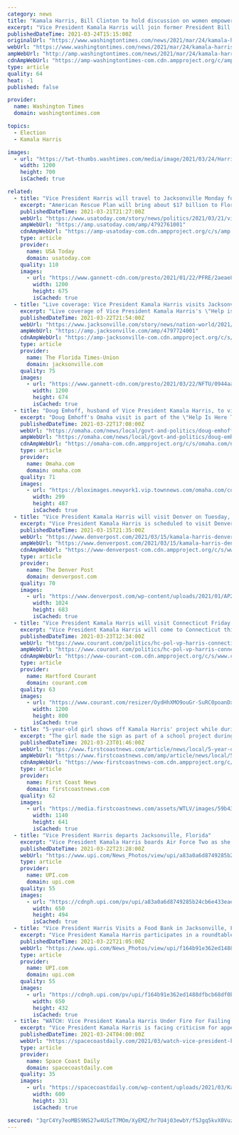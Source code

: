 ```yaml
---
category: news
title: "Kamala Harris, Bill Clinton to hold discussion on women empowerment, sparking #MeToo concerns"
excerpt: "Vice President Kamala Harris will join former President Bill Clinton for a discussion about “empowering women and girls” Friday, the Clinton Foundation announced."
publishedDateTime: 2021-03-24T15:15:00Z
originalUrl: "https://www.washingtontimes.com/news/2021/mar/24/kamala-harris-bill-clinton-to-hold-discussion-on-w/"
webUrl: "https://www.washingtontimes.com/news/2021/mar/24/kamala-harris-bill-clinton-to-hold-discussion-on-w/"
ampWebUrl: "http://amp.washingtontimes.com/news/2021/mar/24/kamala-harris-bill-clinton-to-hold-discussion-on-w/"
cdnAmpWebUrl: "https://amp-washingtontimes-com.cdn.ampproject.org/c/amp.washingtontimes.com/news/2021/mar/24/kamala-harris-bill-clinton-to-hold-discussion-on-w/"
type: article
quality: 64
heat: -1
published: false

provider:
  name: Washington Times
  domain: washingtontimes.com

topics:
  - Election
  - Kamala Harris

images:
  - url: "https://twt-thumbs.washtimes.com/media/image/2021/03/24/Harris_95658.jpg-862a7_c0-146-3501-2188_s1200x700.jpg?48b26a44ee0afff558bd6bd8148cd126de8be506"
    width: 1200
    height: 700
    isCached: true

related:
  - title: "Vice President Harris will travel to Jacksonville Monday for 'Help is Here' tour touting relief bill"
    excerpt: "American Rescue Plan will bring about $17 billion to Florida, according to estimates Vice President Kamala Harris will travel to Jacksonville, Florida, on Monday to tout the administration's $1.9 trillion coronavirus stimulus plan, according to an ..."
    publishedDateTime: 2021-03-21T21:27:00Z
    webUrl: "https://www.usatoday.com/story/news/politics/2021/03/21/vice-president-kamala-harris-jacksonville-florida-visit/4792761001/"
    ampWebUrl: "https://amp.usatoday.com/amp/4792761001"
    cdnAmpWebUrl: "https://amp-usatoday-com.cdn.ampproject.org/c/s/amp.usatoday.com/amp/4792761001"
    type: article
    provider:
      name: USA Today
      domain: usatoday.com
    quality: 110
    images:
      - url: "https://www.gannett-cdn.com/presto/2021/01/22/PFRE/2aeae88e-c268-47e8-8a18-dcb9c85b20e8-kamala_harris.jpg?auto=webp&crop=4500,2532,x0,y228&format=pjpg&width=1200"
        width: 1200
        height: 675
        isCached: true
  - title: "Live coverage: Vice President Kamala Harris visits Jacksonville"
    excerpt: "Live coverage of Vice President Kamala Harris's \"Help is Here\" tour in Jacksonville at COVID-19 vaccination site and Feeding Northeast Florida."
    publishedDateTime: 2021-03-22T21:54:00Z
    webUrl: "https://www.jacksonville.com/story/news/nation-world/2021/03/22/live-coverage-vice-president-kamala-harris-jacksonville/4797724001/"
    ampWebUrl: "https://amp.jacksonville.com/amp/4797724001"
    cdnAmpWebUrl: "https://amp-jacksonville-com.cdn.ampproject.org/c/s/amp.jacksonville.com/amp/4797724001"
    type: article
    provider:
      name: The Florida Times-Union
      domain: jacksonville.com
    quality: 75
    images:
      - url: "https://www.gannett-cdn.com/presto/2021/03/22/NFTU/0944aaf1-23ab-4398-ada4-e64751062ea2-image0_1.jpeg?auto=webp&crop=1491,838,x26,y193&format=pjpg&width=1200"
        width: 1200
        height: 674
        isCached: true
  - title: "Doug Emhoff, husband of Vice President Kamala Harris, to visit Omaha on Tuesday"
    excerpt: "Doug Emhoff's Omaha visit is part of the \"Help Is Here Tour\" to tout the American Rescue Plan, the $1.9 trillion economic stimulus package signed by President Joe Biden."
    publishedDateTime: 2021-03-22T17:08:00Z
    webUrl: "https://omaha.com/news/local/govt-and-politics/doug-emhoff-husband-of-vice-president-kamala-harris-to-visit-omaha-on-tuesday/article_239b6072-8b23-11eb-8448-13e7539c33e8.html"
    ampWebUrl: "https://omaha.com/news/local/govt-and-politics/doug-emhoff-husband-of-vice-president-kamala-harris-to-visit-omaha-on-tuesday/article_239b6072-8b23-11eb-8448-13e7539c33e8.amp.html"
    cdnAmpWebUrl: "https://omaha-com.cdn.ampproject.org/c/s/omaha.com/news/local/govt-and-politics/doug-emhoff-husband-of-vice-president-kamala-harris-to-visit-omaha-on-tuesday/article_239b6072-8b23-11eb-8448-13e7539c33e8.amp.html"
    type: article
    provider:
      name: Omaha.com
      domain: omaha.com
    quality: 71
    images:
      - url: "https://bloximages.newyork1.vip.townnews.com/omaha.com/content/tncms/assets/v3/editorial/9/ff/9fff39ec-8b26-11eb-9974-ebd1af91d058/5fa6d8b7cf982.image.jpg?crop=299%2C487%2C929%2C107"
        width: 299
        height: 487
        isCached: true
  - title: "Vice President Kamala Harris will visit Denver on Tuesday, but details are scarce"
    excerpt: "Vice President Kamala Harris is scheduled to visit Denver on Tuesday, but the White House has not said where she will be or whether the event will be public."
    publishedDateTime: 2021-03-15T21:35:00Z
    webUrl: "https://www.denverpost.com/2021/03/15/kamala-harris-denver-visit-covid-relief/"
    ampWebUrl: "https://www.denverpost.com/2021/03/15/kamala-harris-denver-visit-covid-relief/amp/"
    cdnAmpWebUrl: "https://www-denverpost-com.cdn.ampproject.org/c/s/www.denverpost.com/2021/03/15/kamala-harris-denver-visit-covid-relief/amp/"
    type: article
    provider:
      name: The Denver Post
      domain: denverpost.com
    quality: 70
    images:
      - url: "https://www.denverpost.com/wp-content/uploads/2021/01/AP21020776409909.jpg?w=1024&h=683"
        width: 1024
        height: 683
        isCached: true
  - title: "Vice President Kamala Harris will visit Connecticut Friday to promote coronavirus stimulus plan"
    excerpt: "Vice President Kamala Harris will come to Connecticut this week to promote the administration’s $1.9 trillion “American Rescue Plan,” her office confirmed Tuesday. Harris will appear in New Haven on Friday with Reps. Rosa DeLauro and Jahana Hayes."
    publishedDateTime: 2021-03-23T12:34:00Z
    webUrl: "https://www.courant.com/politics/hc-pol-vp-harris-connecticut-child-poverty-20210323-n2pdeg5qw5ffjpqfb7mzjxjgo4-story.html"
    ampWebUrl: "https://www.courant.com/politics/hc-pol-vp-harris-connecticut-child-poverty-20210323-n2pdeg5qw5ffjpqfb7mzjxjgo4-story.html?outputType=amp"
    cdnAmpWebUrl: "https://www-courant-com.cdn.ampproject.org/c/s/www.courant.com/politics/hc-pol-vp-harris-connecticut-child-poverty-20210323-n2pdeg5qw5ffjpqfb7mzjxjgo4-story.html?outputType=amp"
    type: article
    provider:
      name: Hartford Courant
      domain: courant.com
    quality: 63
    images:
      - url: "https://www.courant.com/resizer/OydHhXMO9ouGr-SuRC0poanDxCQ=/1200x0/top/cloudfront-us-east-1.images.arcpublishing.com/tronc/MYFEJUWAFVAFDERI7YRFQRMB3E.jpg"
        width: 1200
        height: 800
        isCached: true
  - title: "5-year-old girl shows off Kamala Harris' project while during vice president's Jacksonville visit"
    excerpt: "The girl made the sign as part of a school project during Black History Month. JACKSONVILLE, Fla. — As Vice President Kamala Harris toured the Gateway Mall COVID-19 vaccination site, 30 to 40 people stood outside to show their support for the vice president."
    publishedDateTime: 2021-03-23T01:46:00Z
    webUrl: "https://www.firstcoastnews.com/article/news/local/5-year-old-girl-shows-off-kamala-harris-project-while-during-vice-presidents-jacksonville-florida-visit/77-658617e1-2a64-4e63-971b-0c2de87b259c"
    ampWebUrl: "https://www.firstcoastnews.com/amp/article/news/local/5-year-old-girl-shows-off-kamala-harris-project-while-during-vice-presidents-jacksonville-florida-visit/77-658617e1-2a64-4e63-971b-0c2de87b259c"
    cdnAmpWebUrl: "https://www-firstcoastnews-com.cdn.ampproject.org/c/s/www.firstcoastnews.com/amp/article/news/local/5-year-old-girl-shows-off-kamala-harris-project-while-during-vice-presidents-jacksonville-florida-visit/77-658617e1-2a64-4e63-971b-0c2de87b259c"
    type: article
    provider:
      name: First Coast News
      domain: firstcoastnews.com
    quality: 62
    images:
      - url: "https://media.firstcoastnews.com/assets/WTLV/images/59b438eb-49f5-4014-aefe-12d22dc5b46f/59b438eb-49f5-4014-aefe-12d22dc5b46f_1140x641.jpg"
        width: 1140
        height: 641
        isCached: true
  - title: "Vice President Harris departs Jacksonville, Florida"
    excerpt: "Vice President Kamala Harris boards Air Force Two as she departs Jacksonville, Florida on Monday, March 22, 2021. Vice President Harris toured a COVID-19 vaccination clinic and participated in a roundtable discussion on food insecurity."
    publishedDateTime: 2021-03-22T23:28:00Z
    webUrl: "https://www.upi.com/News_Photos/view/upi/a83a0a6d8749285b24cb6e433eae6004/Vice-President-Harris-departs-Jacksonville-Florida/"
    type: article
    provider:
      name: UPI.com
      domain: upi.com
    quality: 55
    images:
      - url: "https://cdnph.upi.com/pv/upi/a83a0a6d8749285b24cb6e433eae6004/HARRIS-JACKSONVILLE.jpg"
        width: 650
        height: 494
        isCached: true
  - title: "Vice President Harris Visits a Food Bank in Jacksonville, Florida"
    excerpt: "Vice President Kamala Harris participates in a roundtable discussion on food insecurity in the wake of the COVID-19 pandemic at Feeding Northeast Florida, in Jacksonville, Florida on Monday, March 22, 2021. Vice President Harris highlighted the effects of ..."
    publishedDateTime: 2021-03-22T21:05:00Z
    webUrl: "https://www.upi.com/News_Photos/view/upi/f164b91e362ed1488dfbcb68df0ba0e3/Vice-President-Harris-Visits-a-Food-Bank-in-Jacksonville-Florida/"
    type: article
    provider:
      name: UPI.com
      domain: upi.com
    quality: 55
    images:
      - url: "https://cdnph.upi.com/pv/upi/f164b91e362ed1488dfbcb68df0ba0e3/HARRIS-JACKSONVILLE.jpg"
        width: 650
        height: 432
        isCached: true
  - title: "WATCH: Vice President Kamala Harris Under Fire For Failing to Salute Honor Guard Before Boarding Air Force Two"
    excerpt: "Vice President Kamala Harris is facing criticism for appearing to break with precedent and failing to salute the honor guard when boarding Air Force Two. Video reviewed by Fox News showed that her predecessors,"
    publishedDateTime: 2021-03-24T04:00:00Z
    webUrl: "https://spacecoastdaily.com/2021/03/watch-vice-president-kamala-harris-under-fire-for-failing-to-salute-honor-guard-before-boarding-air-force-two/"
    type: article
    provider:
      name: Space Coast Daily
      domain: spacecoastdaily.com
    quality: 35
    images:
      - url: "https://spacecoastdaily.com/wp-content/uploads/2021/03/Kamala-Harris-Failure-to-Salute-Honor-Guard.jpg"
        width: 600
        height: 331
        isCached: true

secured: "3qrC4Yy7eoMBS9NS27w4USzT7MOm/XyEMZ/hr7U4j03ewbY/fSJgq5kvX0VuzgzgfcPn4YiDfc53xBsWhv1be/VQlzkUSgsmNBMyfMUPUJqRnS1DW/Hx0+1jNGBtu4M1TIREB5XiuNNgfdOa35X58tvH0V+Mi6igHKfMo0Pf5xWf4vX/NsWmsyCUDg5XeXogcuSNH40QldgCk5FZI8ArzG4O7oNdW8jcuc+CPiuzSJTova+6VTpgfjEeSKMx54QbgnmMeHhJR5cr/vLwV/NWiW+nREg2MVed1LPO5kUCdJlVwaLWRtRhShvngQW7//fB85/KRLO+iVvya3fZs1e1C7TLhcJkD09T030vwbeD06Y=;hZkHfr8GZvo80dZLR23R7w=="
---
```


